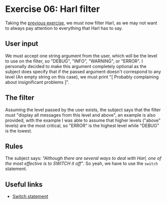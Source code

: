 # Exercise 06: Harl filter

Taking the [previous exercise](https://github.com/xDec0de/42CPP/tree/main/module01/ex05),
we must now filter Harl, as we may not want to always pay attention
to everything that Harl has to say.

## User input

We must accept one string argument from the user, which will be the level to
use on the filter, so "DEBUG", "INFO", "WARNING", or "ERROR". I personally
decided to make this argument completely optional as the subject does specify
that if the passed argument doesn't correspond to any level
(An empty string on this case), we must print
"[ Probably complaining about insignificant problems ]".

## The filter

Assuming the level passed by the user exists, the subject says that the filter
must "display all messages from this level and above", an example is also
provided, with the example I was able to assume that higher levels
("above" levels) are the most critical, so "ERROR" is the highest level
while "DEBUG" is the lowest.

## Rules

The subject says: *"Although there are several ways to deal with Harl,
one of the most effective is to SWITCH it off"*. So yeah, we have to
use the `switch` statement.

## Useful links

- [Switch statement](https://www.w3schools.com/cpp/cpp_switch.asp)
